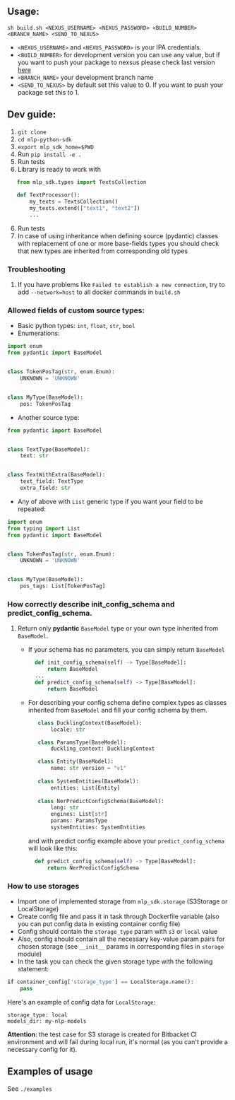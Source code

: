 ## Usage:

```
sh build.sh <NEXUS_USERNAME> <NEXUS_PASSWORD> <BUILD_NUMBER> <BRANCH_NAME> <SEND_TO_NEXUS>
```

- `<NEXUS_USERNAME>` and `<NEXUS_PASSWORD>` is your IPA credentials.
- `<BUILD_NUMBER>` for development version you can use any value, but if you want to push your package to nexsus please 
check last version [here](https://nexus.just-ai.com/service/rest/repository/browse/pypi-hosted/mlp-sdk/)
- `<BRANCH_NAME>` your development branch name
- `<SEND_TO_NEXUS>` by default set this value to 0. If you want to push your package set this to 1.

## Dev guide:

1. `git clone`
2. `cd mlp-python-sdk`
3. `export mlp_sdk_home=$PWD`
4. Run `pip install -e .`
5. Run tests
6. Library is ready to work with

``` python
   from mlp_sdk.types import TextsCollection
   
   def TextProcessor():
       my_texts = TextsCollection()
       my_texts.extend(["text1", "text2"])
       ...
```

6. Run tests
7. In case of using inheritance when defining source (pydantic) classes with replacement of one or more base-fields
    types you should check that new types are inherited from corresponding old types

### Troubleshooting
1. If you have problems like `Failed to establish a new connection`, try to add `--network=host` 
to all docker commands in `build.sh`

### Allowed fields of custom source types:

- Basic python types: `int`, `float`, `str`, `bool`
- Enumerations:

``` python
import enum
from pydantic import BaseModel


class TokenPosTag(str, enum.Enum):
    UNKNOWN = 'UNKNOWN'


class MyType(BaseModel):
    pos: TokenPosTag
```

- Another source type:

``` python
from pydantic import BaseModel


class TextType(BaseModel):
    text: str


class TextWithExtra(BaseModel):
    text_field: TextType
    extra_field: str

```

- Any of above with `List` generic type if you want your field to be repeated:

``` python
import enum
from typing import List
from pydantic import BaseModel


class TokenPosTag(str, enum.Enum):
    UNKNOWN = 'UNKNOWN'


class MyType(BaseModel):
    pos_tags: List[TokenPosTag]
```

### How correctly describe init_config_schema and predict_config_schema.

1. Return only **pydantic** `BaseModel` type or your own type inherited from `BaseModel`.
   
   - If your schema has no parameters, you can simply return `BaseModel`

     ``` python
       def init_config_schema(self) -> Type[BaseModel]:
           return BaseModel
       ...
       def predict_config_schema(self) -> Type[BaseModel]:
           return BaseModel
     ```
    
   - For describing your config schema define complex types as classes inherited from `BaseModel` and fill your config
     schema by them.

     ``` python
        class DucklingContext(BaseModel):
            locale: str

        class ParamsType(BaseModel):
            duckling_context: DucklingContext
   
        class Entity(BaseModel):
            name: str version = "v1"
    
        class SystemEntities(BaseModel):
            entities: List[Entity]
    
        class NerPredictConfigSchema(BaseModel):
            lang: str
            engines: List[str]
            params: ParamsType
            systemEntities: SystemEntities
     ```
   
     and with predict config example above your `predict_config_schema` will look like this:
   
     ```python  
       def predict_config_schema(self) -> Type[BaseModel]:
           return NerPredictConfigSchema
     ```

### How to use storages

- Import one of implemented storage from `mlp_sdk.storage` (S3Storage or LocalStorage)
- Create config file and pass it in task through Dockerfile variable (also you can put config data in existing container config file)
- Config should contain the `storage_type` param with `s3` or `local` value
- Also, config should contain all the necessary key-value param pairs for chosen storage (see `__init__` params in corresponding files in `storage` module)
- In the task you can check the given storage type with the following statement:

```python
if container_config['storage_type'] == LocalStorage.name():
    pass
```

Here's an example of config data for `LocalStorage`:
 
```buildoutcfg
storage_type: local
models_dir: my-nlp-models
```

__Attention__: the test case for S3 storage is created for Bitbacket CI environment and will fail during local run, it's normal (as you can't provide a necessary config for it).  

## Examples of usage

See `./examples` 

